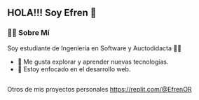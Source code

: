 ## HOLA!!! Soy Efren 👋

### :man_technologist: Sobre Mí
Soy estudiante de Ingeniería en Software y Auctodidacta :student:	

- :mag_right:	Me gusta explorar y aprender nuevas tecnologías.
- :dart: Estoy enfocado en el desarrollo web.

##

Otros de mis proyectos personales https://replit.com/@EfrenOR
